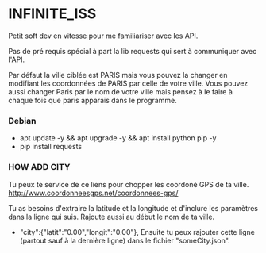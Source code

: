 # INFINITE_ISS

Petit soft dev en vitesse pour me familiariser avec les API.

Pas de pré requis spécial à part la lib requests qui sert à communiquer avec l'API.

Par défaut la ville ciblée est PARIS mais vous pouvez la changer en modifiant les coordonnées de PARIS par celle de votre ville.
Vous pouvez aussi changer Paris par le nom de votre ville mais pensez à le faire à chaque fois que paris apparais dans le programme.

### Debian

* apt update -y && apt upgrade -y && apt install python pip -y
* pip install requests

### HOW ADD CITY

Tu peux te service de ce liens pour chopper les coordoné GPS de ta ville.
http://www.coordonneesgps.net/coordonnees-gps/

Tu as besoins d'extraire la latitude et la longitude et d'inclure les paramètres dans la ligne qui suis.
Rajoute aussi au début le nom de ta ville.
* "city":{"latit":"0.00","longit":"0.00"},
Ensuite tu peux rajouter cette ligne (partout sauf à la dernière ligne) dans le fichier "someCity.json".

